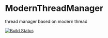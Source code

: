 # ModernThreadManager
thread manager based on modern thread

[![Build Status](https://secure.travis-ci.org/yizhiren/ModernThreadManager.png)](http://travis-ci.org/yizhiren/ModernThreadManager)

